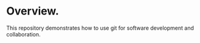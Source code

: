 # Overview.

This repository demonstrates how to use git for software development and collaboration.
